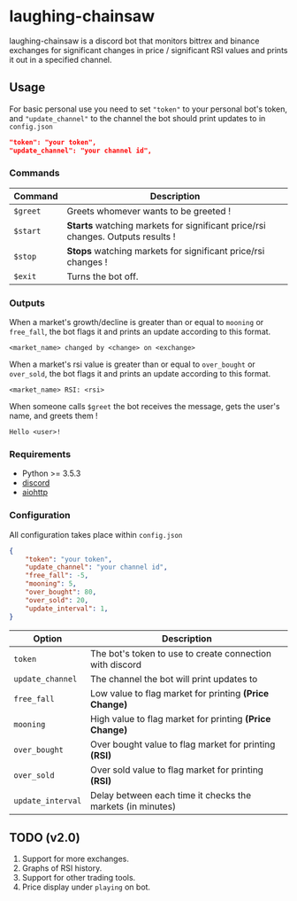# laughing-chainsaw
laughing-chainsaw is a discord bot that monitors bittrex and binance exchanges for significant changes in price / significant RSI values and prints it out in a specified channel.

## Usage
For basic personal use you need to set `"token"` to your personal bot's token, and `"update_channel"` to the channel the bot should print updates to in `config.json`

```json
"token": "your token",
"update_channel": "your channel id",
```

### Commands
| Command | Description | 
| --- | --- | 
| `$greet` | Greets whomever wants to be greeted ! | 
| `$start` | **Starts** watching markets for significant price/rsi changes. Outputs results ! |
| `$stop` | **Stops** watching markets for significant price/rsi changes ! |
| `$exit` | Turns the bot off. | 

### Outputs
When a market's growth/decline is greater than or equal to `mooning` or `free_fall`, the bot flags it and prints an update according to this format.
```
<market_name> changed by <change> on <exchange>
```

When a market's rsi value is greater than or equal to `over_bought` or `over_sold`, the bot flags it and prints an update according to this format.
```
<market_name> RSI: <rsi>
```

When someone calls `$greet` the bot receives the message, gets the user's name, and greets them !
```
Hello <user>!
````

### Requirements
- Python >= 3.5.3
- [discord](https://github.com/Rapptz/discord.py)
- [aiohttp](https://github.com/aio-libs/aiohttp)

### Configuration
All configuration takes place within `config.json`

```json
{
	"token": "your token",
	"update_channel": "your channel id",
	"free_fall": -5,
	"mooning": 5,
	"over_bought": 80,
	"over_sold": 20,
	"update_interval": 1,
}
```

| Option | Description | 
| --- | --- | 
| `token` | The bot's token to use to create connection with discord | 
| `update_channel` | The channel the bot will print updates to |
| `free_fall` | Low value to flag market for printing **(Price Change)**|
| `mooning` | High value to flag market for printing **(Price Change)** | 
| `over_bought` | Over bought value to flag market for printing **(RSI)** |
| `over_sold` | Over sold value to flag market for printing **(RSI)** | 
| `update_interval` | Delay between each time it checks the markets (in minutes) |

## TODO (v2.0)
1. Support for more exchanges.
2. Graphs of RSI history.
3. Support for other trading tools.
4. Price display under `playing` on bot.

